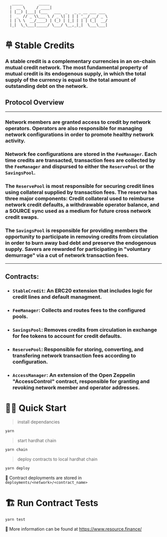 ```
   _____       _____
  |  __ \     / ____|
  | |__) |___| (___   ___  _   _ _ __ ___ ___
  |  _  // _ \\___ \ / _ \| | | | '__/ __/ _ \
  | | \ \  __/____) | (_) | |_| | | | (_|  __/
  |_|  \_\___|_____/ \___/ \__,_|_|  \___\___|
```

# 𐄷 Stable Credits

### A stable credit is a complementary currencies in an on-chain mutual credit network. The most fundamental property of mutual credit is its endogenous supply, in which the total supply of the currency is equal to the total amount of outstanding debt on the network.

## Protocol Overview

---

### Network members are granted access to credit by network operators. Operators are also responsible for managing network configurations in order to promote healthy network activity.

### Network fee configurations are stored in the `FeeManager`. Each time credits are transacted, transaction fees are collected by the `FeeManager` and dispursed to either the `ReservePool` or the `SavingsPool`.

### The `ReservePool` is most responsible for securing credit lines using collateral supplied by transaction fees. The reserve has three major components: Credit collateral used to reimburse network credit defaults, a withdrawable operator balance, and a SOURCE sync used as a medium for future cross network credit swaps.

### The `SavingsPool` is responsible for providing members the opportunity to participate in removing credits from circulation in order to burn away bad debt and preserve the endogenous supply. Savers are rewarded for participating in "voluntary demurrage" via a cut of network transaction fees.

---

## Contracts:

- ### `StableCredit`: An ERC20 extension that includes logic for credit lines and default managment.
- ### `FeeManager`: Collects and routes fees to the configured pools.
- ### `SavingsPool`: Removes credits from circulation in exchange for fee tokens to account for credit defaults.
- ### `ReservePool`: Responsible for storing, converting, and transfering network transaction fees according to configuration.
- ### `AccessManager`: An extension of the Open Zeppelin "AccessControl" contract, responsible for granting and revoking network member and operator addresses.

# 🏄‍♂️ Quick Start

> install dependancies

```bash
yarn
```

> start hardhat chain

```bash
yarn chain
```

> deploy contracts to local hardhat chain

```bash
yarn deploy
```

🔏 Contract deployments are stored in `deployments/<network>/<contract_name>`

# 🏗 Run Contract Tests

```bash
yarn test
```

📕 More information can be found at https://www.resource.finance/
